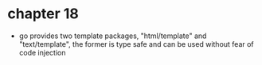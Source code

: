 # chapter 18

- go provides two template packages, "html/template" and "text/template", the former is type safe and can be used without fear of code injection
